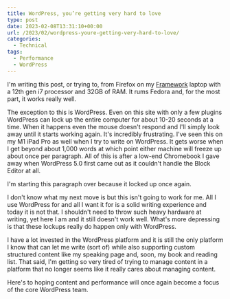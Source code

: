 ```yaml
---
title: WordPress, you’re getting very hard to love
type: post
date: 2023-02-08T13:31:10+00:00
url: /2023/02/wordpress-youre-getting-very-hard-to-love/
categories:
  - Technical
tags:
  - Performance
  - WordPress
---
```


I'm writing this post, or trying to, from Firefox on my [Framework][1] laptop with a 12th gen i7 processor and 32GB of RAM. It rums Fedora and, for the most part, it works really well.

The exception to this is WordPress. Even on this site with only a few plugins WordPress can lock up the entire computer for about 10-20 seconds at a time. When it happens even the mouse doesn't respond and I'll simply look away until it starts working again. It's incredibly frustrating.
I've seen this on my M1 iPad Pro as well when I try to write on WordPress. It gets worse when I get beyond about 1,000 words at which point either machine will freeze up about once per paragraph. All of this is after a low-end Chromebook I gave away when WordPress 5.0 first came out as it couldn't handle the Block Editor at all.

I'm starting this paragraph over because it locked up once again.

I don't know what my next move is but this isn't going to work for me. All I use WordPress for and all I want it for is a solid writing experience and today it is not that. I shouldn't need to throw such heavy hardware at writing, yet here I am and it still doesn't work well. What's more depressing is that these lockups really do happen only with WordPress.

I have a lot invested in the WordPress platform and it is still the only platform I know that can let me write (sort of) while also supporting custom structured content like my speaking page and, soon, my book and reading list. That said, I'm getting so very tired of trying to manage content in a platform that no longer seems like it really cares about managing content.

Here's to hoping content and performance will once again become a focus of the core WordPress team.

 [1]: https://frame.work/